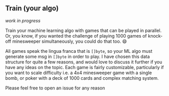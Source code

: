 ## Train (your algo)

*work in progress*

Train your machine learning algo with games that can be played in parallel. Or, you know, if you wanted the challenge of playing 1000 games of knock-off minesweeper simultaneously, you could do that too. :smile:

All games speak the lingua franca that is `[]byte`, so your ML algo must generate some msg in `[]byte` in order to play. I have chosen this data structure for quite a few reasons, and would love to discuss it further if you have any ideas on the topic. Each game is fairly customizable, particularly if you want to scale difficulty i.e. a 4x4 minesweeper game with a single bomb, or poker with a deck of 1000 cards and complex matching system. 

Please feel free to open an issue for any reason 